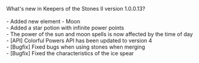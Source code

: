 What's new in Keepers of the Stones II version 1.0.0.13?<br />
<br />- Added new element - Moon
<br />- Added a star potion with infinite power points
<br />- The power of the sun and moon spells is now affected by the time of day
<br />- [API] Colorful Powers API has been updated to version 4
<br />- [Bugfix] Fixed bugs when using stones when merging
<br />- [Bugfix] Fixed the characteristics of the ice spear